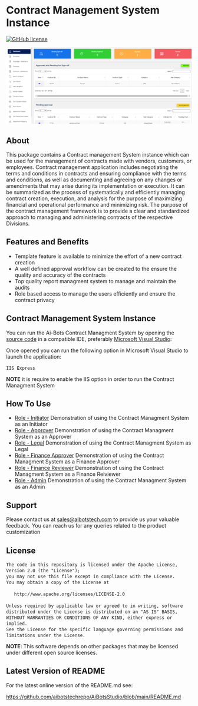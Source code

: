 
# Contract Management System Instance
[![GitHub license](https://img.shields.io/badge/license-Apache--2.0-blue.svg)](https://raw.githubusercontent.com/tesseract-ocr/tesseract/master/LICENSE)

![screenshot](./imgs/cms.PNG)

## About

This package contains a Contract management System instance which can be used for the management of contracts made with vendors, customers, or employees. Contract management application includes negotiating the terms and conditions in contracts and ensuring compliance with the terms and conditions, as well as documenting and agreeing on any changes or amendments that may arise during its implementation or execution. It can be summarized as the process of systematically and efficiently managing contract creation, execution, and analysis for the purpose of maximizing financial and operational performance and minimizing risk. The purpose of the contract management framework is to provide a clear and standardized approach to managing and administering contracts of the respective Divisions. 


## Features and Benefits

- Template feature is available to minimize the effort of a new contract creation
- A well defined approval workflow can be created to the ensure the quality and accuracy of the contracts 
- Top quality report managment system to manage and maintain the audits
- Role based access to manage the users efficiently and ensure the contract privacy  

## Contract Management System Instance

You can run the Ai-Bots Contract Managment System by opening the [source code](https://github.com/aibotstechrepo/ContractManagementSystem_Instance1) in a compatible IDE, preferably [Microsoft Visual Studio](https://visualstudio.microsoft.com/downloads/):

Once opened you can run the following option in Microsoft Visual Studio to launch the application:

    IIS Express

**NOTE** it is require to enable the IIS option in order to run the Contract Managment System

## How To Use

- [Role - Initiator](https://github.com/amsanoop/Readme-test/blob/main/Examples/cms%20Initiator.pdf) Demonstration of using the Contract Managment System as an Initiator
- [Role - Approver](https://github.com/amsanoop/Readme-test/blob/main/Examples/cms%20Initiator.pdf) Demonstration of using the Contract Managment System as an Approver
- [Role - Legal](https://github.com/amsanoop/Readme-test/blob/main/Examples/cms%20Initiator.pdf) Demonstration of using the Contract Managment System as Legal
- [Role - Finance Approver](https://github.com/amsanoop/Readme-test/blob/main/Examples/cms%20Initiator.pdf) Demonstration of using the Contract Managment System as a Finance Approver
- [Role - Finance Reviewer](https://github.com/amsanoop/Readme-test/blob/main/Examples/cms%20Initiator.pdf) Demonstration of using the Contract Managment System as a Finance Reiviewer
- [Role - Admin](https://github.com/amsanoop/Readme-test/blob/main/Examples/cms%20Initiator.pdf) Demonstration of using the Contract Managment System as an Admin

## Support

Please contact us at sales@aibotstech.com to provide us your valuable feedback. You can reach us for any queries related to the product customization


## License

    The code in this repository is licensed under the Apache License, Version 2.0 (the "License");
    you may not use this file except in compliance with the License.
    You may obtain a copy of the License at

       http://www.apache.org/licenses/LICENSE-2.0

    Unless required by applicable law or agreed to in writing, software
    distributed under the License is distributed on an "AS IS" BASIS,
    WITHOUT WARRANTIES OR CONDITIONS OF ANY KIND, either express or implied.
    See the License for the specific language governing permissions and
    limitations under the License.

**NOTE**: This software depends on other packages that may be licensed under different open source licenses.


## Latest Version of README

For the latest online version of the README.md see:

https://github.com/aibotstechrepo/AiBotsStudio/blob/main/README.md

